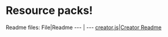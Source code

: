 # Resource packs!

Readme files:
File|Readme
--- | ---
[creator.js](./creator.js)|[Creator Readme](creator-readme.md)
